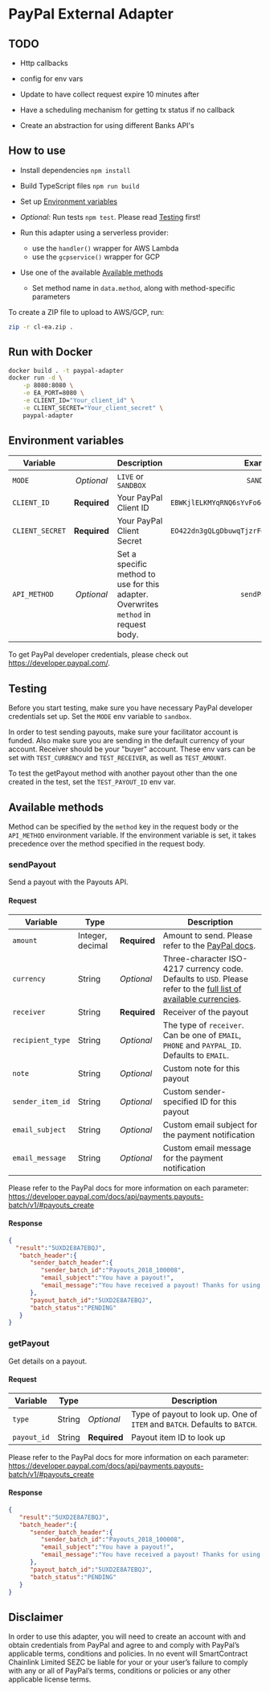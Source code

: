 # PayPal External Adapter

## TODO
* Http callbacks
* config for env vars

* Update to have collect request expire 10 minutes after
* Have a scheduling mechanism for getting tx status if no callback
* Create an abstraction for using different Banks API's

## How to use

* Install dependencies `npm install`

* Build TypeScript files `npm run build`

* Set up [Environment variables](#environment-variables)

* *Optional:* Run tests `npm test`. Please read [Testing](#testing) first!

* Run this adapter using a serverless provider:
    * use the `handler()` wrapper for AWS Lambda
    * use the `gcpservice()` wrapper for GCP

* Use one of the available [Available methods](#available-methods)
    * Set method name in `data.method`, along with method-specific parameters

To create a ZIP file to upload to AWS/GCP, run:

```bash
zip -r cl-ea.zip .
```

## Run with Docker

```bash
docker build . -t paypal-adapter
docker run -d \
    -p 8080:8080 \
    -e EA_PORT=8080 \
    -e CLIENT_ID="Your_client_id" \
    -e CLIENT_SECRET="Your_client_secret" \
    paypal-adapter
```

## Environment variables

| Variable      |               | Description | Example |
|---------------|:-------------:|------------- |:---------:|
| `MODE`     | *Optional*  | `LIVE` or `SANDBOX` | `SANDBOX` |
| `CLIENT_ID`  | **Required**  | Your PayPal Client ID | `EBWKjlELKMYqRNQ6sYvFo64FtaRLRR5BdHEESmha49TM` |
| `CLIENT_SECRET`  | **Required**  | Your PayPal Client Secret | `EO422dn3gQLgDbuwqTjzrFgFtaRLRR5BdHEESmha49TM` |
| `API_METHOD` | *Optional* | Set a specific method to use for this adapter. Overwrites `method` in request body. | `sendPayout` |

To get PayPal developer credentials, please check out https://developer.paypal.com/.

## Testing

Before you start testing, make sure you have necessary PayPal developer credentials set up.
Set the `MODE` env variable to `sandbox`.

In order to test sending payouts, make sure your facilitator account is funded.
Also make sure you are sending in the default currency of your account.
Receiver should be your "buyer" account.
These env vars can be set with `TEST_CURRENCY` and `TEST_RECEIVER`, as well as `TEST_AMOUNT`.

To test the getPayout method with another payout other than the one created in the test, set the `TEST_PAYOUT_ID` env var.

## Available methods

Method can be specified by the `method` key in the request body or the `API_METHOD` environment variable. If the 
environment variable is set, it takes precedence over the method specified in the request body.

### sendPayout

Send a payout with the Payouts API.

#### Request

| Variable | Type |   | Description |
|----------|------|---|-------------|
| `amount` | Integer, decimal | **Required** | Amount to send. Please refer to the [PayPal docs](https://developer.paypal.com/docs/api/payments.payouts-batch/v1/#definition-currency). |
| `currency` | String | *Optional* | Three-character ISO-4217 currency code. Defaults to `USD`. Please refer to the [full list of available currencies](https://developer.paypal.com/docs/integration/direct/rest/currency-codes/). |
| `receiver` | String | **Required** | Receiver of the payout |
| `recipient_type` | String | *Optional* | The type of `receiver`. Can be one of `EMAIL`, `PHONE` and `PAYPAL_ID`. Defaults to `EMAIL`. |
| `note` | String | *Optional* | Custom note for this payout |
| `sender_item_id` | String | *Optional* | Custom sender-specified ID for this payout |
| `email_subject` | String | *Optional* | Custom email subject for the payment notification |
| `email_message` | String | *Optional* | Custom email message for the payment notification |

Please refer to the PayPal docs for more information on each parameter: https://developer.paypal.com/docs/api/payments.payouts-batch/v1/#payouts_create

#### Response

```json
{  
  "result":"5UXD2E8A7EBQJ",
   "batch_header":{  
      "sender_batch_header":{  
         "sender_batch_id":"Payouts_2018_100008",
         "email_subject":"You have a payout!",
         "email_message":"You have received a payout! Thanks for using our service!"
      },
      "payout_batch_id":"5UXD2E8A7EBQJ",
      "batch_status":"PENDING"
   }
}
```

### getPayout

Get details on a payout.

#### Request

| Variable | Type |   | Description |
|----------|------|---|-------------|
| `type` | String | *Optional* | Type of payout to look up. One of `ITEM` and `BATCH`. Defaults to `BATCH`. |
| `payout_id` | String | **Required** | Payout item ID to look up |

Please refer to the PayPal docs for more information on each parameter: https://developer.paypal.com/docs/api/payments.payouts-batch/v1/#payouts_create

#### Response

```json
{  
   "result":"5UXD2E8A7EBQJ",
   "batch_header":{  
      "sender_batch_header":{  
         "sender_batch_id":"Payouts_2018_100008",
         "email_subject":"You have a payout!",
         "email_message":"You have received a payout! Thanks for using our service!"
      },
      "payout_batch_id":"5UXD2E8A7EBQJ",
      "batch_status":"PENDING"
   }
}
```

## Disclaimer

In order to use this adapter, you will need to create an account with and obtain credentials from PayPal and agree to and comply with PayPal’s applicable terms, conditions and policies.  In no event will SmartContract Chainlink Limited SEZC be liable for your or your user’s failure to comply with any or all of PayPal’s terms, conditions or policies or any other applicable license terms.

